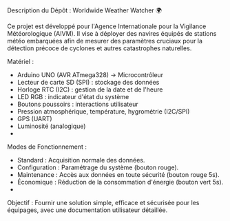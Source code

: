 Description du Dépôt : Worldwide Weather Watcher 🌍

Ce projet est développé pour l'Agence Internationale pour la Vigilance Météorologique (AIVM). Il vise à déployer des navires équipés de stations météo embarquées afin de mesurer des paramètres cruciaux pour la détection précoce de cyclones et autres catastrophes naturelles.

Matériel :
-    Arduino UNO (AVR ATmega328) → Microcontrôleur
-    Lecteur de carte SD (SPI) : stockage des données
-    Horloge RTC (I2C) : gestion de la date et de l'heure
-    LED RGB : indicateur d'état du système
-    Boutons poussoirs : interactions utilisateur
-    Pression atmosphérique, température, hygrométrie (I2C/SPI)
-    GPS (UART)
-    Luminosité (analogique)
-    
Modes de Fonctionnement :
-    Standard : Acquisition normale des données.
-    Configuration : Paramétrage du système (bouton rouge).
-    Maintenance : Accès aux données en toute sécurité (bouton rouge 5s).
-    Économique : Réduction de la consommation d'énergie (bouton vert 5s).
-    
Objectif :
Fournir une solution simple, efficace et sécurisée pour les équipages, avec une documentation utilisateur détaillée.
